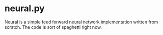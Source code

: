 # neural.py

Neural is a simple feed forward neural network implementation written from scratch. The code is sort of spaghetti right now.
